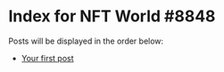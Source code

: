 # Index for NFT World #8848
Posts will be displayed in the order below:

- [Your first post](./001-first.md)

